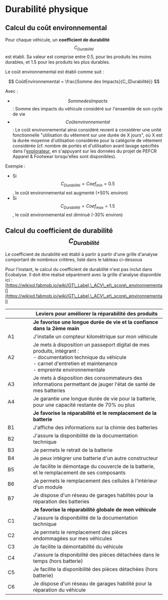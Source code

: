 # Durabilité physique

## Calcul du coût environnemental

Pour chaque véhicule, un **coefficient de durabilité** $$C_{Durabilité}$$ est établi. Sa valeur est comprise entre 0.5, pour les produits les moins durables, et 1.5 pour les produits les plus durables.

Le coût environnemental est établi comme suit :&#x20;

$$
CoûtEnvironnemental = \frac{Somme des Impacts}{C_{Durabilité}}
$$

Avec :&#x20;

* $$SommedesImpacts$$ : Somme des impacts du véhicule considéré sur l'ensemble de son cycle de vie
* $$Coût environnemental$$ : Le coût environnemental ainsi considéré revient à considérer une unité fonctionnelle "utilisation du vêtement sur une durée de X jours", où X est la durée moyenne d'utilisation considérée pour la catégorie de vêtement considérée (cf. nombre de portés et d'utilisation avant lavage spécifiés dans l'[explorateur](https://ecobalyse.beta.gouv.fr/#/explore/textile/products), en s'appuyant sur les données du projet de PEFCR Apparel & Footwear lorsqu'elles sont disponibles).

Exemple :&#x20;

* Si $$C_{Durabilité} = Coef_{min}=0.5$$, le coût environnemental est augmenté (+50% environ)
* Si $$C_{Durabilité} = Coef_{max}=1.5$$, le coût environnemental est diminué (-30% environ)

## Calcul du coefficient de durabilité $$C_{Durabilité}$$

Le coefficient de durabilité est établi à partir à partir d'une grille d'analyse comportant de nombreux critères, listé dans le tableau ci-dessous

Pour l'instant, le calcul du coefficient de durabilité n'est pas inclut dans Ecobalyse. Il doit être réalisé séparément avec la grille d'analyse disponible ici : [https://wikixd.fabmob.io/wiki/GT\_Label,\_ACV\_et\_score\_environnemental](https://wikixd.fabmob.io/wiki/GT\_Label,\_ACV\_et\_score\_environnemental)

<table><thead><tr><th width="86"></th><th width="538">Leviers pour améliorer la réparabilité des produits</th></tr></thead><tbody><tr><td></td><td><strong>Je favorise une longue durée de vie et la confiance dans la 2ème main</strong></td></tr><tr><td>A1</td><td>J'installe un compteur kilométrique sur mon véhicule </td></tr><tr><td>A2</td><td>Je mets à disposition un passeport digital de mes produits, intégrant :<br>- documentation technique du véhicule<br>- carnet d'entretien et maintenance<br>- empreinte environnementale</td></tr><tr><td>A3</td><td>Je mets à disposition des consommateurs des informations permettant de jauger l'état de santé de mes batteries </td></tr><tr><td>A4</td><td>Je garantie une longue durée de vie pour la batterie, pour une capacité restante de 70% ou plus</td></tr><tr><td></td><td><strong>Je favorise la réparabilité et le remplacement de la batterie</strong></td></tr><tr><td>B1</td><td>J'affiche des informations sur la chimie des batteries </td></tr><tr><td>B2</td><td>J'assure la disponibilité de la documentation technique </td></tr><tr><td>B3</td><td>Je permets le retrait de la batterie </td></tr><tr><td>B4</td><td>Je peux intégrer une batterie d'un autre constructeur </td></tr><tr><td>B5</td><td>Je  facilite le démontage du couvercle de la batterie, et le remplacement de ses composants</td></tr><tr><td>B6</td><td>Je permets le remplacement des cellules à l'intérieur d'un module </td></tr><tr><td>B7</td><td>Je dispose d'un réseau de garages habiltés pour la réparation des batteries </td></tr><tr><td></td><td><strong>Je favorise la réparabilité globale de mon véhicule</strong></td></tr><tr><td>C1</td><td>J'assure la disponibilité de la documentation technique </td></tr><tr><td>C2</td><td>Je permets le remplacement des pièces endommagées sur mes véhicules </td></tr><tr><td>C3</td><td>Je facilite la démontabilité du véhicule </td></tr><tr><td>C4</td><td>J'assure la disponibilité des pièces détachées dans le temps (hors batterie) </td></tr><tr><td>C5</td><td>Je facilite la disponibilité des pièces détachées (hors batterie) </td></tr><tr><td>C6</td><td>Je dispose d'un réseau de garages habilité pour la réparation du véhicule </td></tr></tbody></table>

&#x20;

